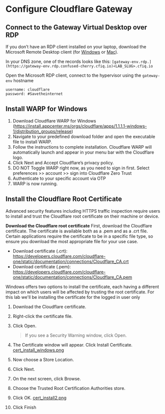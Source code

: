 # Configure Cloudflare Gateway

## Connect to the Gateway Virtual Desktop over RDP

If you don’t have an RDP client installed on your laptop, download the Microsoft Remote Desktop client (for [Windows](https://apps.microsoft.com/store/detail/microsoft-remote-desktop/9WZDNCRFJ3PS) or [Mac](https://apps.apple.com/us/app/microsoft-remote-desktop/id1295203466?mt=12)).

In your DNS zone, one of the records looks like this: `[gateway-env.rdp.](https://gateway-env.rdp.confused-cherry.cfiq.io)<LAB_SLUG>.cfiq.io`

Open the Microsoft RDP client, connect to the hypervisor using the `gateway-env` hostname

```
username: cloudflare
password: #Savetheinternet
```

## Install WARP for Windows

1. Download Cloudflare WARP for Windows (https://install.appcenter.ms/orgs/cloudflare/apps/1.1.1.1-windows-1/distribution_groups/release)
2. Navigate to your predefined download folder and open the executable file to install WARP.
3. Follow the instructions to complete installation. Cloudflare WARP will automatically launch and appear in your menu bar with the Cloudflare logo.
4. Click Next and Accept Cloudflare’s privacy policy.
5. DO NOT Toggle WARP right now, as you need to sign in first. Select preferences >> account >> sign into Cloudflare Zero Trust
6. Authenticate to your specific account via OTP
7. WARP is now running.

## Install the Cloudflare Root Certificate

Advanced security features including HTTPS traffic inspection require users to install and trust the Cloudflare root certificate on their machine or device.

​​**Download the Cloudflare root certificate**
First, download the Cloudflare certificate. The certificate is available both as a .pem and as a .crt file. Certain applications require the certificate to be in a specific file type, so ensure you download the most appropriate file for your use case.

- Download certificate (.crt): https://developers.cloudflare.com/cloudflare-one/static/documentation/connections/Cloudflare_CA.crt
- Download certificate (.pem): https://developers.cloudflare.com/cloudflare-one/static/documentation/connections/Cloudflare_CA.pem

Windows offers two options to install the certificate, each having a different impact on which users will be affected by trusting the root certificate. For this lab we'll be installing the certificate for the logged in user only

1. Download the Cloudflare certificate.

2. Right-click the certificate file.

3. Click Open.

   > If you see a Security Warning window, click Open.

4. The Certificate window will appear. Click Install Certificate.
   [cert_install_windows.png](!https://storage.franktaylor.io/a40d5545ab9b313238282d8dc55c33ec34a87f1b/windows_install_cert.png)

5. Now choose a Store Location.
6. Click Next.
7. On the next screen, click Browse.
8. Choose the Trusted Root Certification Authorities store.
9. Click OK.
   [cert_install2.png](!https://storage.franktaylor.io/a40d5545ab9b313238282d8dc55c33ec34a87f1b/windows_cert_location.png)
10. Click Finish
